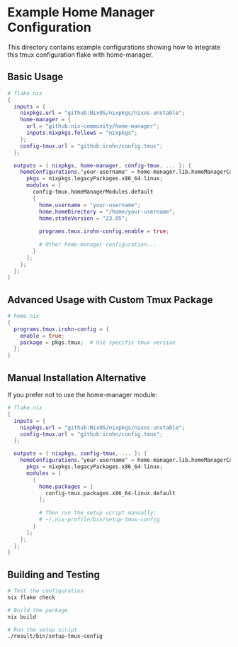 # Example Home Manager Configuration

This directory contains example configurations showing how to integrate this tmux configuration flake with home-manager.

## Basic Usage

```nix
# flake.nix
{
  inputs = {
    nixpkgs.url = "github:NixOS/nixpkgs/nixos-unstable";
    home-manager = {
      url = "github:nix-community/home-manager";
      inputs.nixpkgs.follows = "nixpkgs";
    };
    config-tmux.url = "github:irohn/config.tmux";
  };

  outputs = { nixpkgs, home-manager, config-tmux, ... }: {
    homeConfigurations."your-username" = home-manager.lib.homeManagerConfiguration {
      pkgs = nixpkgs.legacyPackages.x86_64-linux;
      modules = [
        config-tmux.homeManagerModules.default
        {
          home.username = "your-username";
          home.homeDirectory = "/home/your-username";
          home.stateVersion = "23.05";
          
          programs.tmux.irohn-config.enable = true;
          
          # Other home-manager configuration...
        }
      ];
    };
  };
}
```

## Advanced Usage with Custom Tmux Package

```nix
# home.nix
{
  programs.tmux.irohn-config = {
    enable = true;
    package = pkgs.tmux;  # Use specific tmux version
  };
}
```

## Manual Installation Alternative

If you prefer not to use the home-manager module:

```nix
# flake.nix
{
  inputs = {
    nixpkgs.url = "github:NixOS/nixpkgs/nixos-unstable";
    config-tmux.url = "github:irohn/config.tmux";
  };

  outputs = { nixpkgs, config-tmux, ... }: {
    homeConfigurations."your-username" = home-manager.lib.homeManagerConfiguration {
      pkgs = nixpkgs.legacyPackages.x86_64-linux;
      modules = [
        {
          home.packages = [
            config-tmux.packages.x86_64-linux.default
          ];
          
          # Then run the setup script manually:
          # ~/.nix-profile/bin/setup-tmux-config
        }
      ];
    };
  };
}
```

## Building and Testing

```bash
# Test the configuration
nix flake check

# Build the package
nix build

# Run the setup script
./result/bin/setup-tmux-config
```